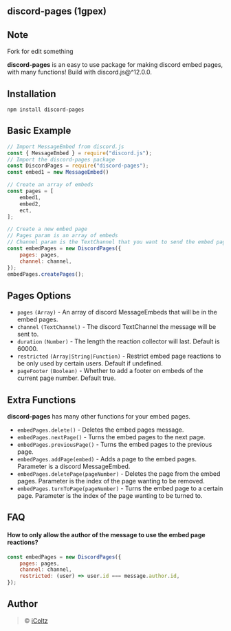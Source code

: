 ## discord-pages (1gpex)

## Note
Fork for edit something

**discord-pages** is an easy to use package for making discord embed pages, with many functions!
Build with discord.js@^12.0.0.
## Installation
```
npm install discord-pages
```
## Basic Example
```js
// Import MessageEmbed from discord.js
const { MessageEmbed } = require("discord.js");
// Import the discord-pages package
const DiscordPages = require("discord-pages");
const embed1 = new MessageEmbed()

// Create an array of embeds
const pages = [
	embed1,
	embed2,
	ect,
];

// Create a new embed page
// Pages param is an array of embeds
// Channel param is the TextChannel that you want to send the embed pages
const embedPages = new DiscordPages({ 
	pages: pages, 
	channel: channel, 
});
embedPages.createPages();
```
## Pages Options
- `pages` `(Array)` - An array of discord MessageEmbeds that will be in the embed pages.
- `channel` `(TextChannel)` - The discord TextChannel the message will be sent to.
- `duration` `(Number)` - The length the reaction collector will last. Default is 60000.
- `restricted` `(Array|String|Function)` - Restrict embed page reactions to be only used by certain users. Default if undefined.
- `pageFooter` `(Boolean)` - Whether to add a footer on embeds of the current page number. Default true.
## Extra Functions
**discord-pages** has many other functions for your embed pages.
- `embedPages.delete()` - Deletes the embed pages message.
- `embedPages.nextPage()` - Turns the embed pages to the next page.
- `embedPages.previousPage()` - Turns the embed pages to the previous page.
- `embedPages.addPage(embed)` - Adds a page to the embed pages. Parameter is a discord MessageEmbed.
- `embedPages.deletePage(pageNumber)` - Deletes the page from the embed pages. Parameter is the index of the page wanting to be removed.
- `embedPages.turnToPage(pageNumber)` - Turns the embed page to a certain page. Parameter is the index of the page wanting to be turned to.

## FAQ
#### How to only allow the author of the message to use the embed page reactions?
```js
const embedPages = new DiscordPages({ 
	pages: pages, 
	channel: channel, 
	restricted: (user) => user.id === message.author.id,
});
```

## Author
> © [iColtz](https://github.com/iColtz)
